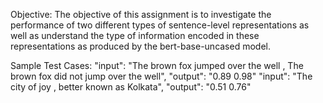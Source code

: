 Objective: The objective of this assignment is to investigate the performance of two 
different types of sentence-level representations as well as understand the type of 
information encoded in these representations as produced by the bert-base-uncased model.  

Sample Test Cases: 
"input": "The brown fox jumped over the well , The brown fox did not jump over 
the well", 
"output": "0.89 0.98" 
"input": "The city of joy , better known as Kolkata", 
"output": "0.51 0.76"
